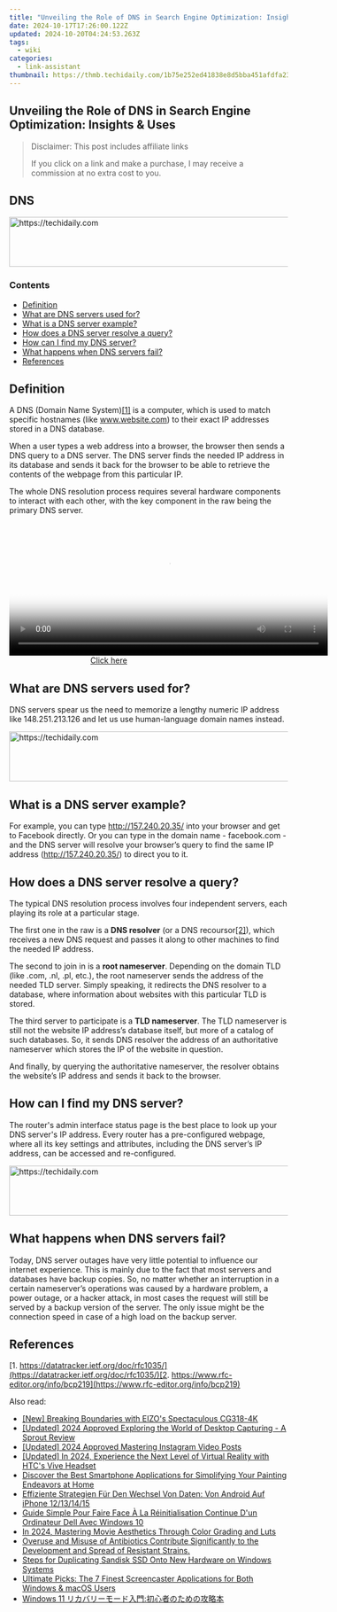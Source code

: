 ```yaml
---
title: "Unveiling the Role of DNS in Search Engine Optimization: Insights & Uses"
date: 2024-10-17T17:26:00.122Z
updated: 2024-10-20T04:24:53.263Z
tags:
  - wiki
categories:
  - link-assistant
thumbnail: https://thmb.techidaily.com/1b75e252ed41838e8d5bba451afdfa23d376fd0390a7d35b413d9e3199913287.jpg
---
```


## Unveiling the Role of DNS in Search Engine Optimization: Insights & Uses

>  Disclaimer: This post includes affiliate links
>
>  If you click on a link and make a purchase, I may receive a commission at no extra cost to you.
>

## DNS

<!-- affiliate ads begin -->
<a href="https://imp.i110150.net/c/5597632/798161/11305" target="_top" id="798161">
  <img src="//a.impactradius-go.com/display-ad/11305-798161" border="0" alt="https://techidaily.com" width="728" height="90"/>
</a>
<img height="0" width="0" src="https://imp.i110150.net/i/5597632/798161/11305" style="position:absolute;visibility:hidden;" border="0" />
<!-- affiliate ads end -->

### Contents

* [Definition](https://tools.techidaily.com/link-assistant/products/)
* [What are DNS servers used for?](https://tools.techidaily.com/link-assistant/products/)
* [What is a DNS server example?](https://tools.techidaily.com/link-assistant/products/)
* [How does a DNS server resolve a query?](https://tools.techidaily.com/link-assistant/products/)
* [How can I find my DNS server?](https://tools.techidaily.com/link-assistant/products/)
* [What happens when DNS servers fail?](https://tools.techidaily.com/link-assistant/products/)
* [References](https://tools.techidaily.com/link-assistant/products/)

## Definition

A DNS (Domain Name System)[\[1\]](https://tools.techidaily.com/link-assistant/products/) is a computer, which is used to match specific hostnames (like www.website.com) to their exact IP addresses stored in a DNS database.

When a user types a web address into a browser, the browser then sends a DNS query to a DNS server. The DNS server finds the needed IP address in its database and sends it back for the browser to be able to retrieve the contents of the webpage from this particular IP. 

The whole DNS resolution process requires several hardware components to interact with each other, with the key component in the raw being the primary DNS server. 

<!-- affiliate ads begin -->
<span id="1983472">
					<video width="576" height="240" style="cursor:pointer"
           poster="//a.impactradius-go.com/display-clicktoplayimage/1983472.png"
           onclick="if(!this.playClicked){this.play();this.setAttribute('controls',true);this.playClicked=true;}">
	   <source src="//a.impactradius-go.com/display-ad/22993-1983472">
	   <img src="//a.impactradius-go.com/display-clicktoplayimage/1983472.png" style="border: none; height: 100%; width: 100%; object-fit: contain">
	</video>
	<div style="width:360px;text-align:center"><a href="javascript:window.open(decodeURIComponent('https%3A%2F%2Fhomestyler.sjv.io%2Fc%2F5597632%2F1983472%2F22993'), '_blank');void(0);">Click here</a></div>
</span>
<img height="0" width="0" src="https://imp.pxf.io/i/5597632/1983472/22993" style="position:absolute;visibility:hidden;" border="0" />
<!-- affiliate ads end -->

## What are DNS servers used for?

DNS servers spear us the need to memorize a lengthy numeric IP address like 148.251.213.126 and let us use human-language domain names instead. 

<!-- affiliate ads begin -->
<a href="https://appsumo.8odi.net/c/5597632/2151869/7443" target="_top" id="2151869">
  <img src="//a.impactradius-go.com/display-ad/7443-2151869" border="0" alt="https://techidaily.com" width="728" height="90"/>
</a>
<img height="0" width="0" src="https://appsumo.8odi.net/i/5597632/2151869/7443" style="position:absolute;visibility:hidden;" border="0" />
<!-- affiliate ads end -->

## What is a DNS server example?

For example, you can type http://157.240.20.35/ into your browser and get to Facebook directly. Or you can type in the domain name - facebook.com - and the DNS server will resolve your browser’s query to find the same IP address (http://157.240.20.35/) to direct you to it. 

## How does a DNS server resolve a query?

The typical DNS resolution process involves four independent servers, each playing its role at a particular stage. 

The first one in the raw is a **DNS resolver** (or a DNS recoursor[\[2\]](https://tools.techidaily.com/link-assistant/products/)), which receives a new DNS request and passes it along to other machines to find the needed IP address.

The second to join in is a **root nameserver**. Depending on the domain TLD (like .com, .nl, .pl, etc.), the root nameserver sends the address of the needed TLD server. Simply speaking, it redirects the DNS resolver to a database, where information about websites with this particular TLD is stored. 

The third server to participate is a **TLD nameserver**. The TLD nameserver is still not the website IP address’s database itself, but more of a catalog of such databases. So, it sends DNS resolver the address of an authoritative nameserver which stores the IP of the website in question. 

And finally, by querying the authoritative nameserver, the resolver obtains the website’s IP address and sends it back to the browser.

## How can I find my DNS server?

The router's admin interface status page is the best place to look up your DNS server's IP address. Every router has a pre-configured webpage, where all its key settings and attributes, including the DNS server’s IP address, can be accessed and re-configured.

<!-- affiliate ads begin -->
<a href="https://appsumo.8odi.net/c/5597632/2118315/7443" target="_top" id="2118315">
  <img src="//a.impactradius-go.com/display-ad/7443-2118315" border="0" alt="https://techidaily.com" width="728" height="90"/>
</a>
<img height="0" width="0" src="https://appsumo.8odi.net/i/5597632/2118315/7443" style="position:absolute;visibility:hidden;" border="0" />
<!-- affiliate ads end -->

## What happens when DNS servers fail?

Today, DNS server outages have very little potential to influence our internet experience. This is mainly due to the fact that most servers and databases have backup copies. So, no matter whether an interruption in a certain nameserver’s operations was caused by a hardware problem, a power outage, or a hacker attack, in most cases the request will still be served by a backup version of the server. The only issue might be the connection speed in case of a high load on the backup server.

## References

[1. https://datatracker.ietf.org/doc/rfc1035/](https://datatracker.ietf.org/doc/rfc1035/)[2. https://www.rfc-editor.org/info/bcp219](https://www.rfc-editor.org/info/bcp219)

<ins class="adsbygoogle"
     style="display:block"
     data-ad-format="autorelaxed"
     data-ad-client="ca-pub-7571918770474297"
     data-ad-slot="1223367746"></ins>

<ins class="adsbygoogle"
     style="display:block"
     data-ad-client="ca-pub-7571918770474297"
     data-ad-slot="8358498916"
     data-ad-format="auto"
     data-full-width-responsive="true"></ins>

<span class="atpl-alsoreadstyle">Also read:</span>
<div><ul>
<li><a href="https://extra-resources.techidaily.com/new-breaking-boundaries-with-eizos-spectaculous-cg318-4k/"><u>[New] Breaking Boundaries with EIZO's Spectaculous CG318-4K</u></a></li>
<li><a href="https://remote-screen-capture.techidaily.com/updated-2024-approved-exploring-the-world-of-desktop-capturing-a-sprout-review/"><u>[Updated] 2024 Approved Exploring the World of Desktop Capturing - A Sprout Review</u></a></li>
<li><a href="https://facebook-clips.techidaily.com/updated-2024-approved-mastering-instagram-video-posts/"><u>[Updated] 2024 Approved Mastering Instagram Video Posts</u></a></li>
<li><a href="https://fox-http.techidaily.com/updated-in-2024-experience-the-next-level-of-virtual-reality-with-htcs-vive-headset/"><u>[Updated] In 2024, Experience the Next Level of Virtual Reality with HTC's Vive Headset</u></a></li>
<li><a href="https://tech-recovery.techidaily.com/discover-the-best-smartphone-applications-for-simplifying-your-painting-endeavors-at-home/"><u>Discover the Best Smartphone Applications for Simplifying Your Painting Endeavors at Home</u></a></li>
<li><a href="https://win-docs.techidaily.com/effiziente-strategien-fur-den-wechsel-von-daten-von-android-auf-iphone-12131415/"><u>Effiziente Strategien Für Den Wechsel Von Daten: Von Android Auf iPhone 12/13/14/15</u></a></li>
<li><a href="https://win-docs.techidaily.com/guide-simple-pour-faire-face-a-la-reinitialisation-continue-dun-ordinateur-dell-avec-windows-10/"><u>Guide Simple Pour Faire Face À La Réinitialisation Continue D'un Ordinateur Dell Avec Windows 10</u></a></li>
<li><a href="https://extra-skills.techidaily.com/in-2024-mastering-movie-aesthetics-through-color-grading-and-luts/"><u>In 2024, Mastering Movie Aesthetics Through Color Grading and Luts</u></a></li>
<li><a href="https://driver-download.techidaily.com/1722976655321-overuse-and-misuse-of-antibiotics-contribute-significantly-to-the-development-and-spread-of-resistant-strains/"><u>Overuse and Misuse of Antibiotics Contribute Significantly to the Development and Spread of Resistant Strains.</u></a></li>
<li><a href="https://win-docs.techidaily.com/steps-for-duplicating-sandisk-ssd-onto-new-hardware-on-windows-systems/"><u>Steps for Duplicating Sandisk SSD Onto New Hardware on Windows Systems</u></a></li>
<li><a href="https://discover-blog.techidaily.com/ultimate-picks-the-7-finest-screencaster-applications-for-both-windows-and-macos-users/"><u>Ultimate Picks: The 7 Finest Screencaster Applications for Both Windows & macOS Users</u></a></li>
<li><a href="https://win-docs.techidaily.com/1728480694263-windows-11/"><u>Windows 11 リカバリーモード入門:初心者のための攻略本</u></a></li>
</ul></div>

